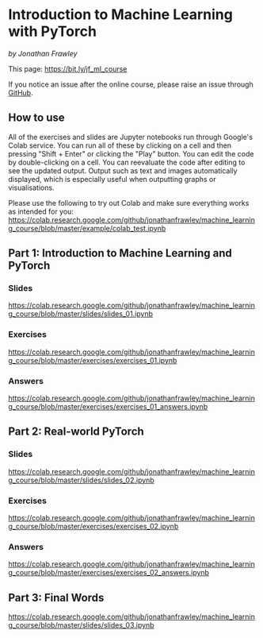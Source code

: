 # Introduction to Machine Learning with PyTorch
*by Jonathan Frawley*

This page: <https://bit.ly/jf_ml_course>

If you notice an issue after the online course, please raise an issue through [GitHub](https://github.com/jonathanfrawley/machine_learning_course).

## How to use
All of the exercises and slides are Jupyter notebooks run through Google's Colab service.
You can run all of these by clicking on a cell and then pressing "Shift + Enter" or clicking the "Play" button.
You can edit the code by double-clicking on a cell.
You can reevaluate the code after editing to see the updated output.
Output such as text and images automatically displayed, which is especially useful when outputting graphs or visualisations.

Please use the following to try out Colab and make sure everything works as intended for you: <https://colab.research.google.com/github/jonathanfrawley/machine_learning_course/blob/master/example/colab_test.ipynb>

## Part 1: Introduction to Machine Learning and PyTorch
### Slides
<https://colab.research.google.com/github/jonathanfrawley/machine_learning_course/blob/master/slides/slides_01.ipynb>
 
### Exercises
<https://colab.research.google.com/github/jonathanfrawley/machine_learning_course/blob/master/exercises/exercises_01.ipynb>

### Answers
<https://colab.research.google.com/github/jonathanfrawley/machine_learning_course/blob/master/exercises/exercises_01_answers.ipynb>

## Part 2: Real-world PyTorch
### Slides
<https://colab.research.google.com/github/jonathanfrawley/machine_learning_course/blob/master/slides/slides_02.ipynb>
 
### Exercises
<https://colab.research.google.com/github/jonathanfrawley/machine_learning_course/blob/master/exercises/exercises_02.ipynb>

### Answers
<https://colab.research.google.com/github/jonathanfrawley/machine_learning_course/blob/master/exercises/exercises_02_answers.ipynb>

## Part 3: Final Words
<https://colab.research.google.com/github/jonathanfrawley/machine_learning_course/blob/master/slides/slides_03.ipynb>
